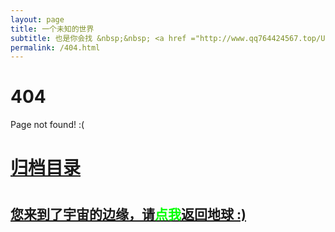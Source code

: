 ```yaml
---
layout: page
title: 一个未知的世界
subtitle: 也是你会找 &nbsp;&nbsp; <a href ="http://www.qq764424567.top/Unity3D.html">Unity3D</a>&nbsp;&nbsp; <a href ="http://www.qq764424567.top/web.html">C#编程</a>&nbsp;&nbsp; <a href ="http://www.qq764424567.top/share.html">程序人生</a>
permalink: /404.html
---
```


# 404

Page not found! :(

<h1><a href ="http://www.qq764424567.top/archives.html">归档目录</a><h1>

<h2><a href="http://www.qq764424567.top/archives.html">您来到了宇宙的边缘，请<span style="color:#00FF00">点我</span>返回地球 :)</a></h2>
